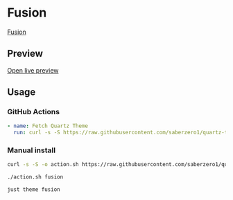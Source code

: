 # Fusion

[Fusion](https://github.com/zamsyt)

## Preview

[Open live preview](https://quartz-themes.github.io/fusion/)

## Usage

### GitHub Actions

```yaml
- name: Fetch Quartz Theme
  run: curl -s -S https://raw.githubusercontent.com/saberzero1/quartz-themes/master/action.sh | bash -s -- fusion
```

### Manual install

```bash
curl -s -S -o action.sh https://raw.githubusercontent.com/saberzero1/quartz-themes/master/action.sh

./action.sh fusion
```

```bash
just theme fusion
```
